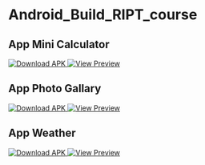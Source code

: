 # Android_Build_RIPT_course

## App Mini Calculator
<p>
  <a href="https://github.com/hoanggxyuuki/Android_Build_RIPT_course/releases/download/apk/app-release.apk">
    <img src="https://img.shields.io/badge/Download-APK-brightgreen?style=for-the-badge&logo=android" alt="Download APK">
  </a>
  <a href="mini_calculator/image.png">
    <img src="https://img.shields.io/badge/View-Preview-blue?style=for-the-badge&logo=image" alt="View Preview">
  </a>
</p>

## App Photo Gallary
<p>
  <a href="https://github.com/hoanggxyuuki/Android_Build_RIPT_course/releases/download/apk-second/photo_gallary.apk">
    <img src="https://img.shields.io/badge/Download-APK-brightgreen?style=for-the-badge&logo=android" alt="Download APK">
  </a>
  <a href="photogallary/image.png">
    <img src="https://img.shields.io/badge/View-Preview-blue?style=for-the-badge&logo=image" alt="View Preview">
  </a>
</p>

## App Weather
<p>
  <a href="https://github.com/hoanggxyuuki/Android_Build_RIPT_course/releases/download/apk-thirt/weather.apk">
    <img src="https://img.shields.io/badge/Download-APK-brightgreen?style=for-the-badge&logo=android" alt="Download APK">
  </a>
  <a href="weather/image.png">
    <img src="https://img.shields.io/badge/View-Preview-blue?style=for-the-badge&logo=image" alt="View Preview">
  </a>
</p>
